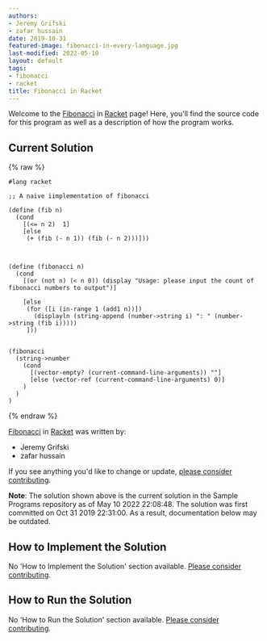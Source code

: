 ```yaml
---
authors:
- Jeremy Grifski
- zafar hussain
date: 2019-10-31
featured-image: fibonacci-in-every-language.jpg
last-modified: 2022-05-10
layout: default
tags:
- fibonacci
- racket
title: Fibonacci in Racket
---
```


Welcome to the [Fibonacci](https://sampleprograms.io/projects/fibonacci) in [Racket](https://sampleprograms.io/languages/racket) page! Here, you'll find the source code for this program as well as a description of how the program works.

## Current Solution

{% raw %}

```racket
#lang racket

;; A naive iimplementation of fibonacci

(define (fib n)
  (cond
    [(<= n 2)  1]
    [else
     (+ (fib (- n 1)) (fib (- n 2)))]))
     

  
(define (fibonacci n)
  (cond
    [(or (not n) (< n 0)) (display "Usage: please input the count of fibonacci numbers to output")]
    
    [else
     (for ([i (in-range 1 (add1 n))]) 
       (displayln (string-append (number->string i) ": " (number->string (fib i)))))
     ]))
    
  
(fibonacci 
  (string->number 
    (cond
      [(vector-empty? (current-command-line-arguments)) ""] 
      [else (vector-ref (current-command-line-arguments) 0)]
    )
  )
)
```

{% endraw %}

[Fibonacci](https://sampleprograms.io/projects/fibonacci) in [Racket](https://sampleprograms.io/languages/racket) was written by:

- Jeremy Grifski
- zafar hussain

If you see anything you'd like to change or update, [please consider contributing](https://github.com/TheRenegadeCoder/sample-programs).

**Note**: The solution shown above is the current solution in the Sample Programs repository as of May 10 2022 22:08:48. The solution was first committed on Oct 31 2019 22:31:00. As a result, documentation below may be outdated.

## How to Implement the Solution

No 'How to Implement the Solution' section available. [Please consider contributing](https://github.com/TheRenegadeCoder/sample-programs-website).

## How to Run the Solution

No 'How to Run the Solution' section available. [Please consider contributing](https://github.com/TheRenegadeCoder/sample-programs-website).